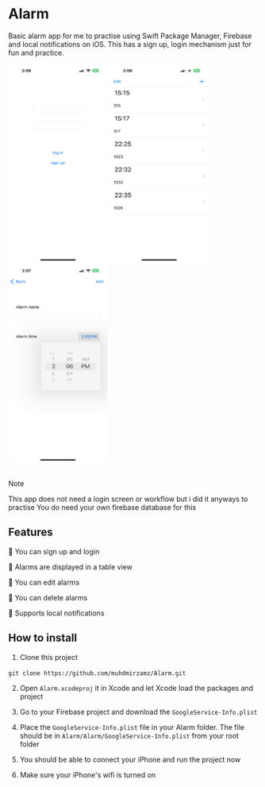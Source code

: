 # Alarm

Basic alarm app for me to practise using Swift Package Manager, Firebase and local notifications on iOS. This has a sign up, login mechanism just for fun and practice.

<div>
<img src="readme_assets/login.png" width="200" height="400" />
<img src="readme_assets/tableview.png" width="200" height="400" />
<img src="readme_assets/create_alarm.png" width="200" height="400" />
</div>

<br />

> [!NOTE]
> This app does not need a login screen or workflow but i did it anyways to practise
> You do need your own firebase database for this

## Features

🚀 You can sign up and login

🚀 Alarms are displayed in a table view

🚀 You can edit alarms

🚀 You can delete alarms

🚀 Supports local notifications

## How to install

1. Clone this project
   
```git clone https://github.com/muhdmirzamz/Alarm.git```

2. Open `Alarm.xcodeproj` it in Xcode and let Xcode load the packages and project

3. Go to your Firebase project and download the `GoogleService-Info.plist`

4. Place the `GoogleService-Info.plist` file in your Alarm folder. The file should be in `Alarm/Alarm/GoogleService-Info.plist` from your root folder

5. You should be able to connect your iPhone and run the project now

6. Make sure your iPhone's wifi is turned on
